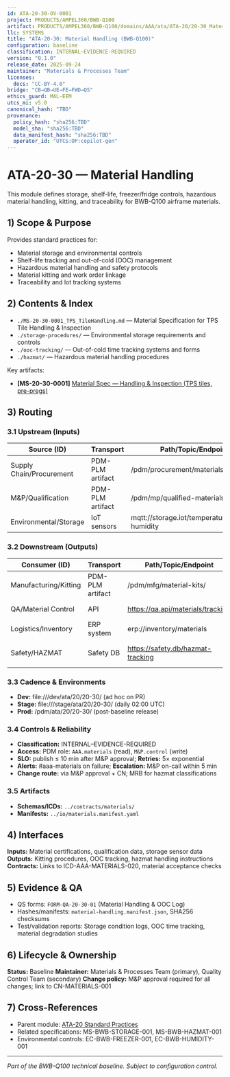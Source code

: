 ```yaml
---
id: ATA-20-30-OV-0001
project: PRODUCTS/AMPEL360/BWB-Q100
artifact: PRODUCTS/AMPEL360/BWB-Q100/domains/AAA/ata/ATA-20/20-30_Material_Handling/README.md
llc: SYSTEMS
title: "ATA-20-30: Material Handling (BWB-Q100)"
configuration: baseline
classification: INTERNAL–EVIDENCE-REQUIRED
version: "0.1.0"
release_date: 2025-09-24
maintainer: "Materials & Processes Team"
licenses:
  docs: "CC-BY-4.0"
bridge: "CB→QB→UE→FE→FWD→QS"
ethics_guard: MAL-EEM
utcs_mi: v5.0
canonical_hash: "TBD"
provenance:
  policy_hash: "sha256:TBD"
  model_sha: "sha256:TBD"
  data_manifest_hash: "sha256:TBD"
  operator_id: "UTCS:OP:copilot-gen"
---
```


# ATA-20-30 — Material Handling

This module defines storage, shelf-life, freezer/fridge controls, hazardous material handling, kitting, and traceability for BWB-Q100 airframe materials.

## 1) Scope & Purpose

Provides standard practices for:
- Material storage and environmental controls
- Shelf-life tracking and out-of-cold (OOC) management
- Hazardous material handling and safety protocols
- Material kitting and work order linkage
- Traceability and lot tracking systems

## 2) Contents & Index

- `./MS-20-30-0001_TPS_TileHandling.md` — Material Specification for TPS Tile Handling & Inspection
- `./storage-procedures/` — Environmental storage requirements and controls
- `./ooc-tracking/` — Out-of-cold time tracking systems and forms
- `./hazmat/` — Hazardous material handling procedures

Key artifacts:
- **[MS-20-30-0001]** [Material Spec — Handling & Inspection (TPS tiles, pre-pregs)](./MS-20-30-0001_TPS_TileHandling.md)

## 3) Routing

### 3.1 Upstream (Inputs)
| Source (ID) | Transport | Path/Topic/Endpoint | Format/Schema | Cadence/Trigger | Owner |
|---|---|---|---|---|---|
| Supply Chain/Procurement | PDM-PLM artifact | /pdm/procurement/materials/incoming/ | Material Certs v2.0 | on-material-receipt | Procurement Team |
| M&P/Qualification | PDM-PLM artifact | /pdm/mp/qualified-materials/ | QPL Database v1.4 | on-material-approval | M&P Team |
| Environmental/Storage | IoT sensors | mqtt://storage.iot/temperature-humidity | Sensor Data v1.0 | real-time | Facilities Team |

### 3.2 Downstream (Outputs)
| Consumer (ID) | Transport | Path/Topic/Endpoint | Format/Schema | Contract/ICD | Owner |
|---|---|---|---|---|---|
| Manufacturing/Kitting | PDM-PLM artifact | /pdm/mfg/material-kits/ | Kit Lists v1.0 | ICD-MFG-MATERIALS | MFG Team |
| QA/Material Control | API | https://qa.api/materials/tracking | JSON v1.0 | ICD-QA-MATERIALS | QA Team |
| Logistics/Inventory | ERP system | erp://inventory/materials | ERP Records v3.1 | ICD-ERP-MATERIALS | Logistics Team |
| Safety/HAZMAT | Safety DB | https://safety.db/hazmat-tracking | Safety Records v1.0 | ICD-SAFETY-HAZMAT | Safety Team |

### 3.3 Cadence & Environments
- **Dev:** file:///dev/ata/20/20-30/ (ad hoc on PR)
- **Stage:** file:///stage/ata/20/20-30/ (daily 02:00 UTC)
- **Prod:** /pdm/ata/20/20-30/ (post-baseline release)

### 3.4 Controls & Reliability
- **Classification:** INTERNAL–EVIDENCE-REQUIRED
- **Access:** PDM role: `AAA.materials` (read), `M&P.control` (write)
- **SLO:** publish ≤ 10 min after M&P approval; **Retries:** 5× exponential
- **Alerts:** #aaa-materials on failure; **Escalation:** M&P on-call within 5 min
- **Change route:** via M&P approval + CN; MRB for hazmat classifications

### 3.5 Artifacts
- **Schemas/ICDs:** `../contracts/materials/`
- **Manifests:** `../io/materials.manifest.yaml`

## 4) Interfaces

**Inputs:** Material certifications, qualification data, storage sensor data
**Outputs:** Kitting procedures, OOC tracking, hazmat handling instructions
**Contracts:** Links to ICD-AAA-MATERIALS-020, material acceptance checks

## 5) Evidence & QA

- QS forms: `FORM-QA-20-30-01` (Material Handling & OOC Log)
- Hashes/manifests: `material-handling.manifest.json`, SHA256 checksums
- Test/validation reports: Storage condition logs, OOC time tracking, material degradation studies

## 6) Lifecycle & Ownership

**Status:** Baseline
**Maintainer:** Materials & Processes Team (primary), Quality Control Team (secondary)
**Change policy:** M&P approval required for all changes; link to CN-MATERIALS-001

## 7) Cross-References

- Parent module: [ATA-20 Standard Practices](../README.md)
- Related specifications: MS-BWB-STORAGE-001, MS-BWB-HAZMAT-001
- Environmental controls: EC-BWB-FREEZER-001, EC-BWB-HUMIDITY-001

---
*Part of the BWB-Q100 technical baseline. Subject to configuration control.*
